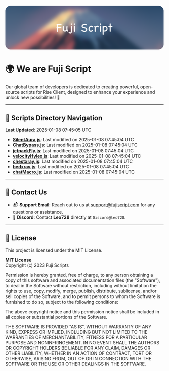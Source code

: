 ![Banner](.github/b.webp)

# 🌍 **We are Fuji Script**

Our global team of developers is dedicated to creating powerful, open-source scripts for Rise Client, designed to enhance your experience and unlock new possibilities! 🌟

---
<!-- SCRIPTS_NAVIGATION_START -->
## 📂 **Scripts Directory Navigation**

**Last Updated**: 2025-01-08 07:45:05 UTC

- **[SilentAura.js](scripts/SilentAura.js)**: Last modified on 2025-01-08 07:45:04 UTC
- **[ChatBypass.js](scripts/ChatBypass.js)**: Last modified on 2025-01-08 07:45:04 UTC
- **[jetpackFly.js](scripts/jetpackFly.js)**: Last modified on 2025-01-08 07:45:04 UTC
- **[velocityHylex.js](scripts/velocityHylex.js)**: Last modified on 2025-01-08 07:45:04 UTC
- **[chestxray.js](scripts/chestxray.js)**: Last modified on 2025-01-08 07:45:04 UTC
- **[bedxray.js](scripts/bedxray.js)**: Last modified on 2025-01-08 07:45:04 UTC
- **[chatMacro.js](scripts/chatMacro.js)**: Last modified on 2025-01-08 07:45:04 UTC

<!-- SCRIPTS_NAVIGATION_END -->

---

## 💬 **Contact Us**  
- 📬 **Support Email**: Reach out to us at [support@fujiscript.com](mailto:support@fujiscript.com) for any questions or assistance.  
- 💬 **Discord**: Contact **Leo728** directly at `Discord@leo728`.

---

## 📜 **License**

This project is licensed under the MIT License.  

**MIT License**  
Copyright (c) 2023 Fuji Scripts  

Permission is hereby granted, free of charge, to any person obtaining a copy of this software and associated documentation files (the "Software"), to deal in the Software without restriction, including without limitation the rights to use, copy, modify, merge, publish, distribute, sublicense, and/or sell copies of the Software, and to permit persons to whom the Software is furnished to do so, subject to the following conditions:  

The above copyright notice and this permission notice shall be included in all copies or substantial portions of the Software.  

THE SOFTWARE IS PROVIDED "AS IS", WITHOUT WARRANTY OF ANY KIND, EXPRESS OR IMPLIED, INCLUDING BUT NOT LIMITED TO THE WARRANTIES OF MERCHANTABILITY, FITNESS FOR A PARTICULAR PURPOSE AND NONINFRINGEMENT. IN NO EVENT SHALL THE AUTHORS OR COPYRIGHT HOLDERS BE LIABLE FOR ANY CLAIM, DAMAGES OR OTHER LIABILITY, WHETHER IN AN ACTION OF CONTRACT, TORT OR OTHERWISE, ARISING FROM, OUT OF OR IN CONNECTION WITH THE SOFTWARE OR THE USE OR OTHER DEALINGS IN THE SOFTWARE.  
